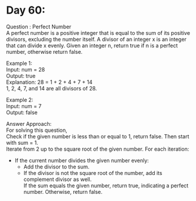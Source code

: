 # Day 60:
Question : Perfect Number<br/>
A perfect number is a positive integer that is equal to the sum of its positive divisors, excluding the number itself. A divisor of an integer x is an integer that can divide x evenly.
Given an integer n, return true if n is a perfect number, otherwise return false.<br/>

 
Example 1:<br/>
Input: num = 28<br/>
Output: true<br/>
Explanation: 28 = 1 + 2 + 4 + 7 + 14<br/>
1, 2, 4, 7, and 14 are all divisors of 28.<br/>

Example 2:<br/>
Input: num = 7<br/>
Output: false<br/>


Answer Approach:<br/>
For solving this question,<br/>
Check if the given number is less than or equal to 1, return false. Then start with sum = 1.<br/>
Iterate from 2 up to the square root of the given number. For each iteration:<br/>
   - If the current number divides the given number evenly:<br/>
     - Add the divisor to the sum.<br/>
     - If the divisor is not the square root of the number, add its complement divisor as well.<br/>
If the sum equals the given number, return true, indicating a perfect number. Otherwise, return false.<br/>
